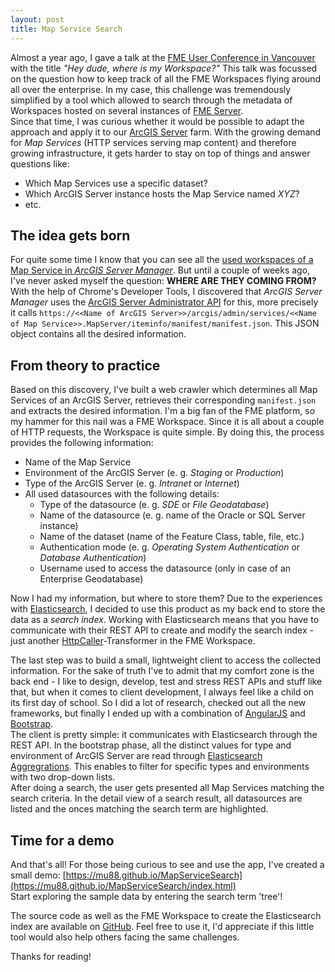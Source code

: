 ```yaml
---
layout: post
title: Map Service Search
---
```


Almost a year ago, I gave a talk at the [FME User Conference in Vancouver](https://fmeuc.com/) with the title *"Hey dude, where is my Workspace?"* This talk was focussed on the question how to keep track of all the FME Workspaces flying around all over the enterprise. In my case, this challenge was tremendously simplified by a tool which allowed to search through the metadata of Workspaces hosted on several instances of [FME Server](https://www.safe.com/fme/fme-server/).  
Since that time, I was curious whether it would be possible to adapt the approach and apply it to our [ArcGIS Server](https://www.esri.com/en-us/arcgis/products/arcgis-enterprise/overview) farm. With the growing demand for *Map Services* (HTTP services serving map content) and therefore growing infrastructure, it gets harder to stay on top of things and answer questions like:
* Which Map Services use a specific dataset?
* Which ArcGIS Server instance hosts the Map Service named *XYZ*?
* etc.

## The idea gets born
For quite some time I know that you can see all the [used workspaces of a Map Service in *ArcGIS Server Manager*](http://enterprise.arcgis.com/en/server/latest/publish-services/windows/reviewing-service-workspaces-in-manager.htm). But until a couple of weeks ago, I've never asked myself the question: **WHERE ARE THEY COMING FROM?**  
With the help of Chrome's Developer Tools, I discovered that *ArcGIS Server Manager* uses the [ArcGIS Server Administrator API](https://developers.arcgis.com/rest/services-reference/rest-api-admin.htm) for this, more precisely it calls `https://<<Name of ArcGIS Server>>/arcgis/admin/services/<<Name of Map Service>>.MapServer/iteminfo/manifest/manifest.json`. This JSON object contains all the desired information.

## From theory to practice
Based on this discovery, I've built a web crawler which determines all Map Services of an ArcGIS Server, retrieves their corresponding `manifest.json` and extracts the desired information. I'm a big fan of the FME platform, so my hammer for this nail was a FME Workspace. Since it is all about a couple of HTTP requests, the Workspace is quite simple. By doing this, the process provides the following information:
* Name of the Map Service
* Environment of the ArcGIS Server (e. g. *Staging* or *Production*)
* Type of the ArcGIS Server (e. g. *Intranet* or *Internet*)
* All used datasources with the following details:
  * Type of the datasource  (e. g. *SDE* or *File Geodatabase*)
  * Name of the datasource (e. g. name of the Oracle or SQL Server instance)
  * Name of the dataset (name of the Feature Class, table, file, etc.)
  * Authentication mode (e. g. *Operating System Authentication* or *Database Authentication*)
  * Username used to access the datasource (only in case of an Enterprise Geodatabase)

Now I had my information, but where to store them? Due to the experiences with [Elasticsearch](https://www.elastic.co/products/elasticsearch), I decided to use this product as my back end to store the data as a *search index*. Working with Elasticsearch means that you have to communicate with their REST API to create and modify the search index - just another [HttpCaller](https://www.safe.com/transformers/http-caller/)-Transformer in the FME Workspace.

The last step was to build a small, lightweight client to access the collected information. For the sake of truth I've to admit that my comfort zone is the back end - I like to design, develop, test and stress REST APIs and stuff like that, but when it comes to client development, I always feel like a child on its first day of school. So I did a lot of research, checked out all the new frameworks, but finally I ended up with a combination of [AngularJS](https://angularjs.org/) and [Bootstrap](http://getbootstrap.com/).  
The client is pretty simple: it communicates with Elasticsearch through the REST API. In the bootstrap phase, all the distinct values for type and environment of ArcGIS Server are read through [Elasticsearch Aggregrations](https://www.elastic.co/guide/en/elasticsearch/reference/current/search-aggregations.html). This enables to filter for specific types and environments with two drop-down lists.  
After doing a search, the user gets presented all Map Services matching the search criteria. In the detail view of a search result, all datasources are listed and the onces matching the search term are highlighted.

## Time for a demo
And that's all! For those being curious to see and use the app, I've created a small demo: [https://mu88.github.io/MapServiceSearch](https://mu88.github.io/MapServiceSearch/index.html)  
Start exploring the sample data by entering the search term 'tree'!

The source code as well as the FME Workspace to create the Elasticsearch index are available on [GitHub](https://github.com/mu88/MapServiceSearch). Feel free to use it, I'd appreciate if this little tool would also help others facing the same challenges.

Thanks for reading!